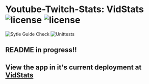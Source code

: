 # Youtube-Twitch-Stats: VidStats ![license](https://img.shields.io/static/v1?label=license&message=MIT&color=red) ![license](https://img.shields.io/static/v1?label=Python&message=3.6.9&color=yellow&labelColor=blue)
![Sytle Guide Check](https://github.com/csantana1121/Twitch-Youtube-Stats/actions/workflows/test.yaml/badge.svg) ![Unittests](https://github.com/csantana1121/Twitch-Youtube-Stats/actions/workflows/check_style.yaml/badge.svg)

## README in progress!!

## View the app in it's current deployment at [VidStats](https://vidstats.herokuapp.com/)
